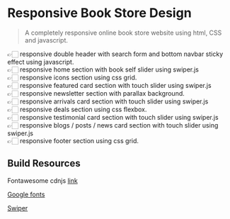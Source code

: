 # Responsive Book Store Design

> A completely responsive online book store website using html, CSS and javascript.

👉🏻 responsive double header with search form and bottom navbar sticky effect using javascript.<br />
👉🏻 responsive home section with book self slider using swiper.js<br />
👉🏻 responsive icons section using css grid.<br />
👉🏻 responsive featured card section with touch slider using swiper.js<br />
👉🏻 responsive newsletter section with parallax background.<br />
👉🏻 responsive arrivals card section with touch slider using swiper.js<br />
👉🏻 responsive deals section using css flexbox.<br />
👉🏻 responsive testimonial card section with touch slider using swiper.js<br />
👉🏻 responsive blogs / posts / news card section with touch slider using swiper.js<br />
👉🏻 responsive footer section using css grid.

## Build Resources

Fontawesome cdnjs [link](https://cdnjs.com/libraries/font-awesome/5.15.4)

[Google fonts](https://fonts.google.com/specimen/Poppins?query=poppins)

[Swiper](https://swiperjs.com.get-started)
